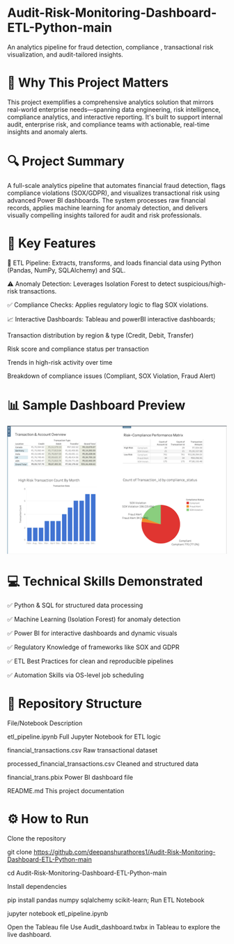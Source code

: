 # Audit-Risk-Monitoring-Dashboard-ETL-Python-main

An analytics pipeline for fraud detection, compliance , transactional risk visualization, and audit-tailored insights.

# 🧠 Why This Project Matters
This project exemplifies a comprehensive analytics solution that mirrors real-world enterprise needs—spanning data engineering, risk intelligence, compliance analytics, and interactive reporting. It's built to support internal audit, enterprise risk, and compliance teams with actionable, real-time insights and anomaly alerts.

# 🔍 Project Summary
A full-scale analytics pipeline that automates financial fraud detection, flags compliance violations (SOX/GDPR), and visualizes transactional risk using advanced Power BI dashboards. The system processes raw financial records, applies machine learning for anomaly detection, and delivers visually compelling insights tailored for audit and risk professionals.

# 🚀 Key Features
🔄 ETL Pipeline: Extracts, transforms, and loads financial data using Python (Pandas, NumPy, SQLAlchemy) and SQL.

⚠️ Anomaly Detection: Leverages Isolation Forest to detect suspicious/high-risk transactions.

✅ Compliance Checks: Applies regulatory logic to flag SOX violations.

📈 Interactive Dashboards: Tableau and powerBI interactive dashboards;

Transaction distribution by region & type (Credit, Debit, Transfer)

Risk score and compliance status per transaction

Trends in high-risk activity over time

Breakdown of compliance issues (Compliant, SOX Violation, Fraud Alert)



# 📊 Sample Dashboard Preview

![Description of image](tableau-dashboard.png)
# 💻 Technical Skills Demonstrated

✅ Python & SQL for structured data processing

✅ Machine Learning (Isolation Forest) for anomaly detection

✅ Power BI for interactive dashboards and dynamic visuals

✅ Regulatory Knowledge of frameworks like SOX and GDPR

✅ ETL Best Practices for clean and reproducible pipelines

✅ Automation Skills via OS-level job scheduling

# 📂 Repository Structure

File/Notebook	Description

etl_pipeline.ipynb	Full Jupyter Notebook for ETL logic

financial_transactions.csv	Raw transactional dataset

processed_financial_transactions.csv	Cleaned and structured data

financial_trans.pbix	Power BI dashboard file

README.md	This project documentation

# ⚙️ How to Run

Clone the repository

git clone https://github.com/deepanshurathores1/Audit-Risk-Monitoring-Dashboard-ETL-Python-main

cd Audit-Risk-Monitoring-Dashboard-ETL-Python-main

Install dependencies

pip install pandas numpy sqlalchemy scikit-learn;
Run ETL Notebook

jupyter notebook etl_pipeline.ipynb

Open the Tableau file Use Audit_dashboard.twbx in Tableau to explore the live dashboard.
 
